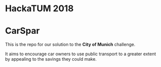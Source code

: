 # HackaTUM 2018 
# CarSpar

This is the repo for our solution to the **City of Munich** challenge.

It aims to encourage car owners to use public transport to a greater extent
by appealing to the savings they could make.
